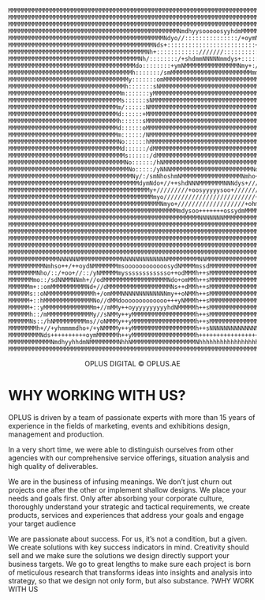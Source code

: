 ```code
MMMMMMMMMMMMMMMMMMMMMMMMMMMMMMMMMMMMMMMMMMMMMMMMMMMMMMMMMMMMMMMMMMMMMMMMMMMMMMMMMMMMMMMMMMMMMMMMMMMMMMMMMMMMMMMMMMMMMMMM
MMMMMMMMMMMMMMMMMMMMMMMMMMMMMMMMMMMMMMMMMMMMMMMMMMMMMMMMMMMMMMMMMMMMMMMMMMMMMMMMMMMMMMMmhdMMMMMMMMMMMMMMMMMMMMMMMMMMMMMM
MMMMMMMMMMMMMMMMMMMMMMMMMMMMMMMMMMMMMMMMMMMMMMMMMMMMMMMMMMMMMMMMMMMMMMMMMMMMMMMMMMMMMMMy+sMMMMMMMMMMMMMMMMMMMMMMMMMMMMMM
MMMMMMMMMMMMMMMMMMMMMMMMMMMMMMMMMMMMMMMMMMMMMMMMNmdhyysooooosyyhdmMMMMMMMMMMMMMMMMMMMMMy/sMMMMMMMMMMMMMMMMMMMMMMMMMMMMMM
MMMMMMMMMMMMMMMMMMMMMMMMMMMMMMMMMMMMMMMMMMMMNdyo//:::::::::::::::/+oymNMMMMMMMMMMMMMMMMy/sMMMMMMMMMMMMMMMMMMMMMMMMMMMMMM
MMMMMMMMMMMMMMMMMMMMMMMMMMMMMMMMMMMMMMMMMNds+:::::::::::::::::::::::::+smNMMMMMNNNNNNNNs/oNNNNNNNNMMMMMMMMMMMMMMMMMMMMMM
MMMMMMMMMMMMMMMMMMMMMMMMMMMMMMMMMMMMMMMNh+::::::::::::///////::::::::::::+dMMMMsooooooo+/+ooooooosNMMMMMMMMMMMMMMMMMMMMM
MMMMMMMMMMMMMMMMMMMMMMMMMMMMMMMMMMMMMNh/::::::::/+shdmmNNNNNmmdys+::::::/smNmNMmmmmmmmms/ommmmmmmmMMMMMMMMMMMMMMMMMMMMMM
MMMMMMMMMMMMMMMMMMMMMMMMMMMMMMMMMMMMdo::::::::+ymNMMMMMMMMMMMMMMMNmy+:/smNho+smMMMMMMMMy/sMMMMMMMMMMMMMMMMMMMMMMMMMMMMMM
MMMMMMMMMMMMMMMMMMMMMMMMMMMMMMMMMMMh:::::::/smMMMMMMMMMMMMMMMMMMMMMMMmmNho////+dMMMMMMMy/sMMMMMMMMMMMMMMMMMMMMMMMMMMMMMM
MMMMMMMMMMMMMMMMMMMMMMMMMMMMMMMMMMy:::::::omMMMMMMMMMMMMMMMMMMMMMMMMMMMNo+/////+hMMMMMMy/sMMMMMMMMMMMMMMMMMMMMMMMMMMMMMM
MMMMMMMMMMMMMMMMMMMMMMMMMMMMMMMMMh:::::::sNMMMMMMMMMMMMMMMMMMMMMMMMMMMMMNy+/////+dMMMMMhshMMMMMMMMMMMMMMMMMMMMMMMMMMMMMM
MMMMMMMMMMMMMMMMMMMMMMMMMMMMMMMMm:::::::yMMMMMMMMMMMMMMMMMMMMMMMMMMMMMMMMMh//////omMMMMMMMMMMMMMMMMMMMMMMMMMMMMMMMMMMMMM
MMMMMMMMMMMMMMMMMMMMMMMMMMMMMMMMs::::::sNMMMMMMMMMMMMMMMMMMMMMMMMMMMMMMMMMMs//////yMMMMMMMMMMMMMMMMMMMMMMMMMMMMMMMMMMMMM
MMMMMMMMMMMMMMMMMMMMMMMMMMMMMMMm/::::::NMMMMMMMMMMMMMMMMMMMMMMMMMMMMMMMMMMMm+/////oNMMMMMMMMMMMMMMMMMMMMMMMMMMMMMMMMMMMM
MMMMMMMMMMMMMMMMMMMMMMMMMMMMMMMd::::::+MMMMMMMMMMMMMMMMMMMMMMMMMMMMMMMMMMMMNo/////+dMMMMMMMMMMMMMMMMMMMMMMMMMMMMMMMMMMMM
MMMMMMMMMMMMMMMMMMMMMMMMMMMMMMMh::::::sMMMMMMMMMMMMMMMMMMMMMMMMMMMMMMMMMMMMMs/////+dMMMMMMMMMMMMMMMMMMMMMMMMMMMMMMMMMMMM
MMMMMMMMMMMMMMMMMMMMMMMMMMMMMMMd::::::oMMMMMMMMMMMMMMMMMMMMMMMMMMMMMMMMMMMMMo/////+dMMMMMMMMMMMMMMMMMMMMMMMMMMMMMMMMMMMM
MMMMMMMMMMMMMMMMMMMMMMMMMMMMMMMm::::::/NMMMMMMMMMMMMMMMMMMMMMMMMMMMMMMMMMMMm+/////+mMMMMMMMMMMMMMMMMMMMMMMMMMMMMMMMMMMMM
MMMMMMMMMMMMMMMMMMMMMMMMMMMMMMMNo::::::hMMMMMMMMMMMMMMMMMMMMMMMMMMMMMMMMMMMy+/////sMMMMMMMMMMMMMMMMMMMMMMMMMMMMMMMMMMMMM
MMMMMMMMMMMMMMMMMMMMMMMMMMMMMMMMd::::::/dMMMMMMMMMMMMMMMMMMMMMMMMMMMMMMMMMm+/////+dMMMMMMMMMMMMMMMMMMMMMMMMMMMMMMMMMMMMM
MMMMMMMMMMMMMMMMMMMMMMMMMMMMMMMMMs::::::/dMMMMMMMMMMMMMMMMMMMMMMMMMMMMMMMd+//////yMMMMMMMMMMMMMMMMMMMMMMMMMMMMMMMMMMMMMM
MMMMMMMMMMMMMMMMMMMMMMMMMMMMMMMMMNo::::::/hNMMMMMMMMMMMMMMMMMMMMMMMMMMMNh+/////+sNMMMMMMMMMMMMMMMMMMMMMMMMMMMMMMMMMMMMMM
MMMMMMMMMMMMMMMMMMMMMMMMMMMMMMMMMMNo:::::/yNNNMMMMMMMMMMMMMMMMMMMMMMMNds//////+yNMMMMMMMMMMMMMMMMMMMMMMMMMMMMMMMMMMMMMMM
MMMMMMMMMMMMMMMMMMMMMMMMMMMMMMMMMMMNy/:/smNhoshmNMMMMMMMMMMMMMMMMMNmho+//////+hNMMMMMMMMMMMMMMMMMMMMMMMMMMMMMMMMMMMMMMMM
MMMMMMMMMMMMMMMMMMMMMMMMMMMMMMMMMMMMMdymNdo+//++shdNNNMMMMMMMNNNdys+///////+smMMMMMMMMMMMMMMMMMMMMMMMMMMMMMMMMMMMMMMMMMM
MMMMMMMMMMMMMMMMMMMMMMMMMMMMMMMMMMMMMMMMy+/////////+oosyyyyysoo+/////////+smMMMMMMMMMMMMMMMMMMMMMMMMMMMMMMMMMMMMMMMMMMMM
MMMMMMMMMMMMMMMMMMMMMMMMMMMMMMMMMMMMMMMMMmyo//////////////////////////+oymMMMMMMMMMMMMMMMMMMMMMMMMMMMMMMMMMMMMMMMMMMMMMM
MMMMMMMMMMMMMMMMMMMMMMMMMMMMMMMMMMMMMMMMMMMNmyo+///////////////////+ohmNMMMMMMMMMMMMMMMMMMMMMMMMMMMMMMMMMMMMMMMMMMMMMMMM
MMMMMMMMMMMMMMMMMMMMMMMMMMMMMMMMMMMMMMMMMMMMMMMMmdysoo+++++++ossydmMMMMMMMMMMMMMMMMMMMMMMMMMMMMMMMMMMMMMMMMMMMMMMMMMMMMM
MMMMMMMMMMMMMMMMMMMMMMMMMMMMMMMMMMMMMMMMMMMMMMMMMMMMMMNNNNNNNMMMMMMMMMMMMMMMMMMMMMMMMMMMMMMMMMMMMMMMMMMMMMMMMMMMMMMMMMMM
MMMMMMMMMMMMMMMMMMMMMMMMMMMMMMMMMMMMMMMMMMMMMMMMMMMMMMMMMMMMMMMMMMMMMMMMMMMMMMMMMMMMMMMMMMMMMMMMMMMMMMMMMMMMMMMMMMMMMMMM
MMMMMMMMMMMMMMMMMMMMMMMMMMMMMMMMMMMMMMMMMMMMMMMMMMMMMMMMMMMMMMMMMMMMMMMMMMMMMMMMMMMMMMMMMMMMMMMMMMMMMMMMMMMMMMMMMMMMMMMM
MMMMMMMMMMMMMMMMMMMMMMMMMMMMMMMMMMMMMMMMMMMMMMMMMMMMMMMMMMMMMMMMMMMMMMMMMMMMMMMMMMMMMMMMMMMMMMMMMMMMMMMMMMMMMMMMMMMMMMMM
MMMMMMMMMMMMMMMMMMMMMMMMMMMMMMMMMMMMMMMMMMMMMMMMMMMMMMMMMMMMMMMMMMMMMMMMMMMMMMMMMMMMMMMMMMMMMMMMMMMMMMMMMMMMMMMMMMMMMMMM
MMMMMMMMMMMMMMMMMMMMMMMMMMMMMMMMMMMMMMMMMMMMMMMMMMMMMMMMMMMMMMMMMMMMMMMMMMMMMMMMMMMMMMMMMMMMMMMMMMMMMMMMMMMMMMMMMMMMMMMM
MMMMMMMMMMMMMMNNNNNNMMMMMMMMMMMMNNNNNNNNNNNNNMMMMMMMMMNNMMMMMMMMMMMMMMMMMNNMMMMMMMMMMMMMMNNMMMMMMMMNNNNNNNNNNNNNNMMMMMMM
MMMMMMMMMMNmhso++/++oydNMMMMMMMmsoooooooooooosydNMMMMmssdMMMMMMMMMMMMMMMmsshMMMMMMMMMMMMdssdMMMMNdyssooooooooooosdMMMMMM
MMMMMMMMNho/::/+oo+//::/yNMMMMMmysssssssssssso++odMMMh++sMMMMMMMMMMMMMMMd++sNMMMMMMMMMMMy++yMMMmo++ossssssssssssymMMMMMM
MMMMMMMmo::/sdNNMMNNmh+//odMMMMMMMMMMMMMMMMMMNdo+omMMh++sMMMMMMMMMMMMMMMd++sNMMMMMMMMMMMy++yMMNo++hNMMMMMMMMMMMMMMMMMMMM
MMMMMMm+::omMMMMMMMMMMNd+//dMMMMMMMMMMMMMMMMMMNs++dMMh++sMMMMMMMMMMMMMMMd++sNMMMMMMMMMMMy++yMMm++oNMMMMMMMMMMMMMMMMMMMMM
MMMMMMs::oNMMMMMMMMMMMMMh+/omMMMNNNNNNNNNNNNNmy++oNMMh++sMMMMMMMMMMMMMMMd++sNMMMMMMMMMMMy++yMMNs++smNNNNNNNNNMMMMMMMMMMM
MMMMMM+::hMMMMMMMMMMMMMMNo//dMMdooooooooooooo+++yNMMMh++sMMMMMMMMMMMMMMMd++sNMMMMMMMMMMMy++yMMMNyo++ooooooooosymMMMMMMMM
MMMMMM+::yMMMMMMMMMMMMMMm+//mMMy++oyyyyyyyyyyhdNMMMMMh++sMMMMMMMMMMMMMMMd++sNMMMMMMMMMMMy++yMMMMMNdhyyyyyyyyso++yNMMMMMM
MMMMMMh::/mMMMMMMMMMMMMMy//sNMMy++yMMMMMMMMMMMMMMMMMMh++sMMMMMMMMMMMMMMMmo+oNMMMMMMMMMMNs++dMMMMMMMMMMMMMMMMMNs++hMMMMMM
MMMMMMNs::/hNMMMMMMMMMms//oNMMMy++yMMMMMMMMMMMMMMMMMMh++sMMMMMMMMMMMMMMMMy++smMMMMMMMMNy++sNMMMMMMMMMMMMMMMMMMy++yMMMMMM
MMMMMMMMh+//+yhmmmmdho+/+yNMMMMy++yMMMMMMMMMMMMMMMMMMh++sNNNNNNNNNNNNNNNMNh+++shmmmmdyo++yNMMMMNNNNNNNNNNNNmmy++omMMMMMM
MMMMMMMMMNds++++++++++oymMMMMMMh++yMMMMMMMMMMMMMMMMMMh+++++++++++++++++odMMmyo++++++++oymMMMMMNo++++++++++++++oymMMMMMMM
MMMMMMMMMMMMNmdhyyhhdmNMMMMMMMMNhhNMMMMMMMMMMMMMMMMMMNhhhhhhhhhhhhhhhhhhNMMMMNmdhhhhdmNMMMMMMMMdhhhhhhhhhhhhhdNMMMMMMMMM
MMMMMMMMMMMMMMMMMMMMMMMMMMMMMMMMMMMMMMMMMMMMMMMMMMMMMMMMMMMMMMMMMMMMMMMMMMMMMMMMMMMMMMMMMMMMMMMMMMMMMMMMMMMMMMMMMMMMMMMM          
```

<p align='center'>
OPLUS DIGITAL © OPLUS.AE
</p>
<h1>WHY WORKING WITH US?</h1>
<p>
OPLUS is driven by a team of passionate experts with more than 15 years of experience in the fields of marketing, events and exhibitions design, management and production.

In a very short time, we were able to distinguish ourselves from other agencies with our comprehensive service offerings, situation analysis and high quality of deliverables.

​We are in the business of infusing meanings. We don’t just churn out projects one after the other or implement shallow designs. We place your needs and goals first. Only after absorbing your corporate culture, thoroughly understand your strategic and tactical requirements, we create products, services and experiences that address your goals and engage your target audience

​We are passionate about success. For us, it’s not a condition, but a given. We create solutions with key success indicators in mind. Creativity should sell and we make sure the solutions we design directly support your business targets. We go to great lengths to make sure each project is born of meticulous research that transforms ideas into insights and analysis into strategy, so that we design not only form, but also substance.
?WHY WORK WITH US
</p>
          
